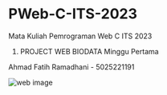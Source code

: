 # PWeb-C-ITS-2023
Mata Kuliah Pemrograman Web C ITS 2023

1. PROJECT WEB BIODATA Minggu Pertama

Ahmad Fatih Ramadhani - 5025221191

![web image](https://github.com/cilokmblenyek/PWeb-C-ITS-2023/assets/114163437/1b9c2803-1601-41ec-be97-a25558e92e06)
